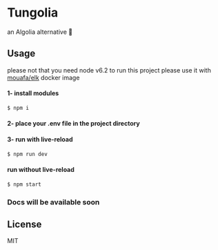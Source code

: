 # Tungolia
an Algolia alternative :tada:


## Usage
please not that you need node v6.2 to run this project
please use it with [mouafa/elk](https://hub.docker.com/r/mouafa/elk/) docker image

#### 1- install modules

```bash
$ npm i
```

#### 2- place your .env file in the project directory
#### 3- run with live-reload

```bash
$ npm run dev
```

#### run without live-reload
```bash
$ npm start
```

### Docs will be available soon

## License

MIT

